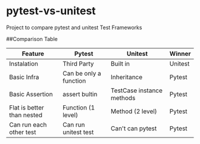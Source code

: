 # pytest-vs-unitest
Project to compare pytest and unitest Test Frameworks

##Comparison Table

| Feature                    | Pytest                 | Unitest                   | Winner  |
|----------------------------|------------------------|---------------------------|---------|
| Instalation                | Third Party            | Built in                  | Unitest |
| Basic Infra                | Can be only a function | Inheritance               | Pytest  |
| Basic Assertion            | assert bultin          | TestCase instance methods | Pytest  |
| Flat is better than nested | Function (1 level)     | Method (2 level)          | Pytest  |
| Can run each other test    | Can run unitest test   | Can't can pytest          | Pytest  |